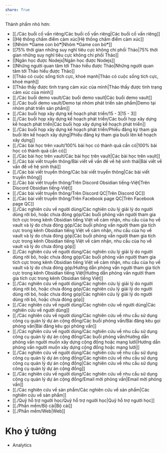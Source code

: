```yaml
---  
share: True  
---  
```

Thành phẩm nhỏ hơn:  
- [[./Các buổi cố vấn riêng/Các buổi cố vấn riêng|Các buổi cố vấn riêng]]  
- [[Hệ thống chấm điểm cảm xúc|Hệ thống chấm điểm cảm xúc]]  
- [[Nhóm ❝Game con bò❞|Nhóm ❝Game con bò❞]]  
- [[75% thời gian những suy nghĩ tiêu cực không chi phối Thảo|75% thời gian những suy nghĩ tiêu cực không chi phối Thảo]]  
- [[Ngân học được Nodejs|Ngân học được Nodejs]]  
- [[Những người quan tâm tới Thảo hiểu được Thảo|Những người quan tâm tới Thảo hiểu được Thảo]]  
- [[Thảo có cuộc sống tích cực, khoẻ mạnh|Thảo có cuộc sống tích cực, khoẻ mạnh]]  
- [[Thảo thấy được tình trạng cảm xúc của mình|Thảo thấy được tình trạng cảm xúc của mình]]  
- [[./Các buổi demo vault/Các buổi demo vault|Các buổi demo vault]]  
- [[./Các buổi demo vault/Demo tại nhóm phát triển sản phẩm|Demo tại nhóm phát triển sản phẩm]]  
- [[./Các buổi họp xây dựng kế hoạch phát triển/15 - 3|15 - 3]]  
- [[./Các buổi họp xây dựng kế hoạch phát triển/Các buổi họp xây dựng kế hoạch phát triển|Các buổi họp xây dựng kế hoạch phát triển]]  
- [[./Các buổi họp xây dựng kế hoạch phát triển/Phiếu đăng ký tham gia buổi lên kế hoạch xây dựng|Phiếu đăng ký tham gia buổi lên kế hoạch xây dựng]]  
- [[./Các bài học trên vault/100% bài học có thành quả cần có|100% bài học có thành quả cần có]]  
- [[./Các bài học trên vault/Các bài học trên vault|Các bài học trên vault]]  
- [[./Các bài viết truyền thông/Bài viết về vấn đề về hệ sinh thái|Bài viết về vấn đề về hệ sinh thái]]  
- [[./Các bài viết truyền thông/Các bài viết truyền thông|Các bài viết truyền thông]]  
- [[./Các bài viết truyền thông/Trên Discord Obsidian tiếng-Việt|Trên Discord Obsidian tiếng-Việt]]  
- [[./Các bài viết truyền thông/Trên Discord QC|Trên Discord QC]]  
- [[./Các bài viết truyền thông/Trên Facebook page QC|Trên Facebook page QC]]  
- [[./Các nghiên cứu về người dùng/Các nghiên cứu lý giải lý do người dùng rời bỏ, hoặc chưa đóng góp/Các buổi phỏng vấn người tham gia tích cực trong kênh Obsidian tiếng Việt về cảm nhận, nhu cầu của họ về vault và lý do chưa đóng góp/Các buổi phỏng vấn người tham gia tích cực trong kênh Obsidian tiếng Việt về cảm nhận, nhu cầu của họ về vault và lý do chưa đóng góp|Các buổi phỏng vấn người tham gia tích cực trong kênh Obsidian tiếng Việt về cảm nhận, nhu cầu của họ về vault và lý do chưa đóng góp]]  
- [[./Các nghiên cứu về người dùng/Các nghiên cứu lý giải lý do người dùng rời bỏ, hoặc chưa đóng góp/Các buổi phỏng vấn người tham gia tích cực trong kênh Obsidian tiếng Việt về cảm nhận, nhu cầu của họ về vault và lý do chưa đóng góp/Hướng dẫn phỏng vấn người tham gia tích cực trong kênh Obsidian tiếng Việt|Hướng dẫn phỏng vấn người tham gia tích cực trong kênh Obsidian tiếng Việt]]  
- [[./Các nghiên cứu về người dùng/Các nghiên cứu lý giải lý do người dùng rời bỏ, hoặc chưa đóng góp/Các nghiên cứu lý giải lý do người dùng rời bỏ, hoặc chưa đóng góp|Các nghiên cứu lý giải lý do người dùng rời bỏ, hoặc chưa đóng góp]]  
- [[./Các nghiên cứu về người dùng/Các nghiên cứu về người dùng|Các nghiên cứu về người dùng]]  
- [[./Các nghiên cứu về người dùng/Các nghiên cứu về nhu cầu sử dụng công cụ quản lý dự án cộng đồng/Các buổi phỏng vấn/Bài đăng kêu gọi phỏng vấn|Bài đăng kêu gọi phỏng vấn]]  
- [[./Các nghiên cứu về người dùng/Các nghiên cứu về nhu cầu sử dụng công cụ quản lý dự án cộng đồng/Các buổi phỏng vấn/Hướng dẫn phỏng vấn người muốn xây dựng cộng đồng hoặc mạng lưới|Hướng dẫn phỏng vấn người muốn xây dựng cộng đồng hoặc mạng lưới]]  
- [[./Các nghiên cứu về người dùng/Các nghiên cứu về nhu cầu sử dụng công cụ quản lý dự án cộng đồng/Các nghiên cứu về nhu cầu sử dụng công cụ quản lý dự án cộng đồng|Các nghiên cứu về nhu cầu sử dụng công cụ quản lý dự án cộng đồng]]  
- [[./Các nghiên cứu về người dùng/Các nghiên cứu về nhu cầu sử dụng công cụ quản lý dự án cộng đồng/Email mời phỏng vấn|Email mời phỏng vấn]]  
- [[./Các nghiên cứu về sản phẩm/Các nghiên cứu về sản phẩm|Các nghiên cứu về sản phẩm]]  
- [[./Quỹ hỗ trợ người học/Quỹ hỗ trợ người học|Quỹ hỗ trợ người học]]  
- [[./Phần mềm/Bộ cài|Bộ cài]]  
- [[./Phần mềm/Web|Web]]  
  
  
# Kho ý tưởng  
- Analytics  
